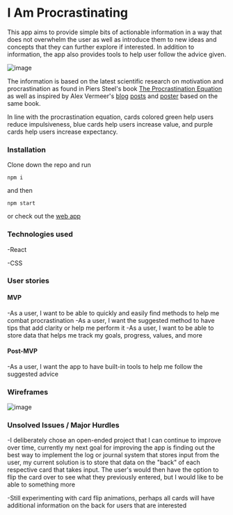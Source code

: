 # I Am Procrastinating

This app aims to provide simple bits of actionable information in a way that does not overwhelm the user as well as introduce them to new ideas and concepts that they can further explore if interested. In addition to information, the app also provides tools to help user follow the advice given.

![image](https://user-images.githubusercontent.com/76757656/154614581-8fca28ea-5807-465e-89a2-9f0fa5fd6a8f.png)

The information is based on the latest scientific research on motivation and procrastination as found in Piers Steel's book [The Procrastination Equation](https://www.amazon.com/Procrastination-Equation-Putting-Things-Getting/dp/0061703621) as well as inspired by Alex Vermeer's [blog](https://alexvermeer.com/limit-procrastination/) [posts](https://alexvermeer.com/stop-procrastinating-right-now) and [poster](https://alexvermeer.com/wp-content/uploads/howtogetmotivated-2560x1440.png) based on the same book. 

In line with the procrastination equation, cards colored green help users reduce impulsiveness, blue cards help users increase value, and purple cards help users increase expectancy.





### Installation 

Clone down the repo and run 
```
npm i
```
and then
```
npm start
```
or check out the [web app](https://i-am-procrastinating.netlify.app/)

### Technologies used

-React

-CSS

### User stories

#### MVP
-As a user, I want to be able to quickly and easily find methods to help me combat procrastination
-As a user, I want the suggested method to have tips that add clarity or help me perform it
-As a user, I want to be able to store data that helps me track my goals, progress, values, and more

#### Post-MVP
-As a user, I want the app to have built-in tools to help me follow the suggested advice

### Wireframes
![image](https://media.git.generalassemb.ly/user/40302/files/407e7b80-8afe-11ec-845c-a07bc860db4d)

### Unsolved Issues / Major Hurdles
-I deliberately chose an open-ended project that I can continue to improve over time, currently my next goal for improving the app is finding out the best way to implement the log or journal system that stores input from the user, my current solution is to store that data on the "back" of each respective card that takes input. The user's would then have the option to flip the card over to see what they previously entered, but I would like to be able to something more


-Still experimenting with card flip animations, perhaps all cards will have additional information on the back for users that are interested
